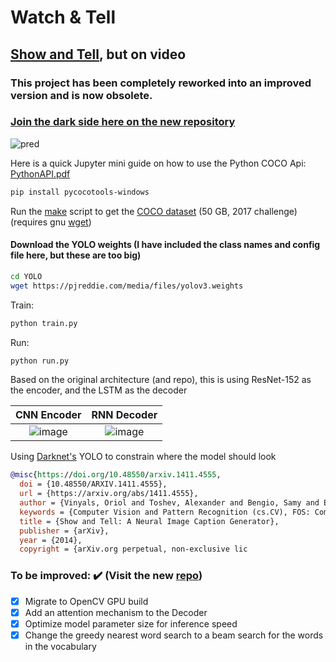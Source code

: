 # Watch & Tell

## [Show and Tell](https://arxiv.org/abs/1411.4555), but on video

### This project has been completely reworked into an improved version and is now obsolete.
### [Join the dark side here on the new repository](https://github.com/AndreiMoraru123/ContextCollector)

![pred](https://user-images.githubusercontent.com/81184255/197354068-834c3258-b953-4cf0-b1c2-9ffa6d26d020.gif)

Here is a quick Jupyter mini guide on how to use the Python COCO Api: [PythonAPI.pdf](https://github.com/AndreiMoraru123/Watch-and-Tell/files/9844733/PythonAPI.pdf)

```bash
pip install pycocotools-windows
```

Run the [make](https://github.com/AndreiMoraru123/Watch-and-Tell/blob/main/make.sh) script to get the [COCO dataset](https://cocodataset.org/#home) (50 GB, 2017 challenge) (requires gnu [wget](https://www.gnu.org/software/wget/))

#### Download the YOLO weights (I have included the class names and config file here, but these are too big)

```bash
cd YOLO
wget https://pjreddie.com/media/files/yolov3.weights
```

Train:

```bash
python train.py
```

Run:

```bash
python run.py
```

Based on the original architecture (and repo), this is using ResNet-152 as the encoder, and the LSTM as the decoder


CNN Encoder          |  RNN Decoder
:-------------------------:|:-------------------------:
![image](https://user-images.githubusercontent.com/81184255/197387871-4396b61c-0de0-433e-93b3-7fc3dedb1f8a.png)| ![image](https://user-images.githubusercontent.com/81184255/197387930-68f0a256-572f-42b1-9b93-45068740aa88.png)

Using [Darknet's](https://pjreddie.com/darknet/yolo/) YOLO to constrain where the model should look

```bibtex
@misc{https://doi.org/10.48550/arxiv.1411.4555,
  doi = {10.48550/ARXIV.1411.4555},
  url = {https://arxiv.org/abs/1411.4555},
  author = {Vinyals, Oriol and Toshev, Alexander and Bengio, Samy and Erhan, Dumitru},
  keywords = {Computer Vision and Pattern Recognition (cs.CV), FOS: Computer and information sciences, FOS: Computer and information sciences},
  title = {Show and Tell: A Neural Image Caption Generator},
  publisher = {arXiv},
  year = {2014},
  copyright = {arXiv.org perpetual, non-exclusive lic
```

### To be improved: :heavy_check_mark: (Visit the new [repo](https://github.com/AndreiMoraru123/ContextCollector))

- [x] Migrate to OpenCV GPU build
- [x] Add an attention mechanism to the Decoder
- [x] Optimize model parameter size for inference speed
- [x] Change the greedy nearest word search to a beam search for the words in the vocabulary
